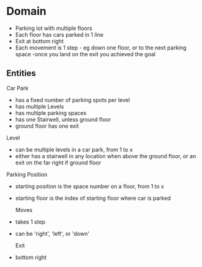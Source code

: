 # Domain

- Parking lot with multiple floors
- Each floor has cars parked in 1 line
- Exit at bottom right
- Each movement is 1 step - eg down one floor, or to the next parking space
  -once you land on the exit you achieved the goal

## Entities

Car Park

- has a fixed number of parking spots per level
- has multiple Levels
- has multiple parking spaces
- has one Stairwell, unless ground floor
- ground floor has one exit

Level

- can be multiple levels in a car park, from 1 to x
- either has a stairwell in any location when above the ground floor, or an exit on the far right if ground floor

Parking Position

- starting position is the space number on a floor, from 1 to x
- starting floor is the index of starting floor where car is parked

  Moves

- takes 1 step
- can be 'right', 'left', or 'down'

  Exit

- bottom right

